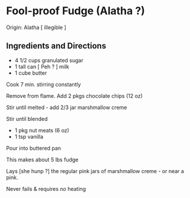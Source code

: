 # Fool-proof Fudge (Alatha ?)

Origin: Alatha [ illegible ]

## Ingredients and Directions

- 4 1/2 cups granulated sugar
- 1 tall can [ Peh ? ] milk
- 1 cube butter

Cook 7 min. stirring constantly

Remove from flame. Add 2 pkgs chocolate chips (12 oz)

Stir until melted - add 2/3 jar marshmallow creme

Stir until blended

- 1 pkg nut meats (6 oz)
- 1 tsp vanilla

Pour into buttered pan

This makes about 5 lbs fudge

Lays [she hunp ?] the regular pink jars of marshmallow creme - or near a pink.

Never fails & requires _no_ heating
